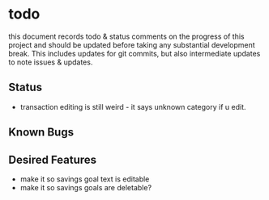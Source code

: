 
# todo

this document records todo & status comments on the progress of this project and should be updated before taking any substantial development break. This includes updates for git commits, but also intermediate updates to note issues & updates.

## Status
- transaction editing is still weird - it says unknown category if u edit.

## Known Bugs

## Desired Features
- make it so savings goal text is editable
- make it so savings goals are deletable?
